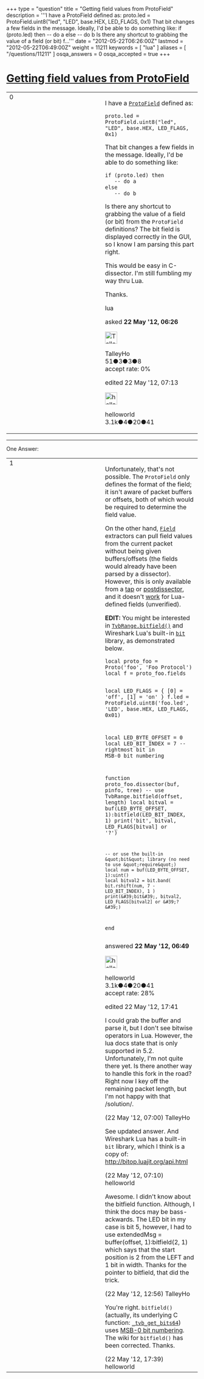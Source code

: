 +++
type = "question"
title = "Getting field values from ProtoField"
description = '''I have a ProtoField defined as: proto.led = ProtoField.uint8(&quot;led&quot;, &quot;LED&quot;, base.HEX, LED_FLAGS, 0x1)  That bit changes a few fields in the message. Ideally, I&#x27;d be able to do something like: if (proto.led) then  -- do a else  -- do b  Is there any shortcut to grabbing the value of a field (or bit) f...'''
date = "2012-05-22T06:26:00Z"
lastmod = "2012-05-22T06:49:00Z"
weight = 11211
keywords = [ "lua" ]
aliases = [ "/questions/11211" ]
osqa_answers = 0
osqa_accepted = true
+++

<div class="headNormal">

# [Getting field values from ProtoField](/questions/11211/getting-field-values-from-protofield)

</div>

<div id="main-body">

<div id="askform">

<table id="question-table" style="width:100%;"><colgroup><col style="width: 50%" /><col style="width: 50%" /></colgroup><tbody><tr class="odd"><td style="width: 30px; vertical-align: top"><div class="vote-buttons"><div id="post-11211-score" class="post-score" title="current number of votes">0</div><div id="favorite-count" class="favorite-count"></div></div></td><td><div id="item-right"><div class="question-body"><p>I have a <a href="http://www.wireshark.org/docs/wsug_html_chunked/lua_module_Proto.html#lua_class_ProtoField"><code>ProtoField</code></a> defined as:</p><pre><code>proto.led = ProtoField.uint8(&quot;led&quot;, &quot;LED&quot;, base.HEX, LED_FLAGS, 0x1)</code></pre><p>That bit changes a few fields in the message. Ideally, I'd be able to do something like:</p><pre><code>if (proto.led) then
   -- do a
else
   -- do b</code></pre><p>Is there any shortcut to grabbing the value of a field (or bit) from the <code>ProtoField</code> definitions? The bit field is displayed correctly in the GUI, so I know I am parsing this part right.</p><p>This would be easy in C-dissector. I'm still fumbling my way thru Lua.<br />
</p><p>Thanks.</p></div><div id="question-tags" class="tags-container tags">lua</div><div id="question-controls" class="post-controls"></div><div class="post-update-info-container"><div class="post-update-info post-update-info-user"><p>asked <strong>22 May '12, 06:26</strong></p><img src="https://secure.gravatar.com/avatar/61dd0a62d62ba6e987ac1f93ad269ebe?s=32&amp;d=identicon&amp;r=g" class="gravatar" width="32" height="32" alt="TalleyHo&#39;s gravatar image" /><p>TalleyHo<br />
<span class="score" title="51 reputation points">51</span><span title="3 badges"><span class="badge1">●</span><span class="badgecount">3</span></span><span title="3 badges"><span class="silver">●</span><span class="badgecount">3</span></span><span title="8 badges"><span class="bronze">●</span><span class="badgecount">8</span></span><br />
<span class="accept_rate" title="Rate of the user&#39;s accepted answers">accept rate:</span> <span title="TalleyHo has no accepted answers">0%</span> </br></p></div><div class="post-update-info post-update-info-edited"><p>edited 22 May '12, 07:13</p><img src="https://secure.gravatar.com/avatar/362ba1008ad9a075d1556d33e97dfed6?s=32&amp;d=identicon&amp;r=g" class="gravatar" width="32" height="32" alt="helloworld&#39;s gravatar image" /><p>helloworld<br />
<span class="score" title="3149 reputation points"><span>3.1k</span></span><span title="4 badges"><span class="badge1">●</span><span class="badgecount">4</span></span><span title="20 badges"><span class="silver">●</span><span class="badgecount">20</span></span><span title="41 badges"><span class="bronze">●</span><span class="badgecount">41</span></span></p></div></div><div id="comments-container-11211" class="comments-container"></div><div id="comment-tools-11211" class="comment-tools"></div><div class="clear"></div><div id="comment-11211-form-container" class="comment-form-container"></div><div class="clear"></div></div></td></tr></tbody></table>

------------------------------------------------------------------------

<div class="tabBar">

<span id="sort-top"></span>

<div class="headQuestions">

One Answer:

</div>

</div>

<span id="11213"></span>

<div id="answer-container-11213" class="answer accepted-answer">

<table style="width:100%;"><colgroup><col style="width: 50%" /><col style="width: 50%" /></colgroup><tbody><tr class="odd"><td style="width: 30px; vertical-align: top"><div class="vote-buttons"><div id="post-11213-score" class="post-score" title="current number of votes">1</div></div></td><td><div class="item-right"><div class="answer-body"><p>Unfortunately, that's not possible. The <code>ProtoField</code> only defines the format of the field; it isn't aware of packet buffers or offsets, both of which would be required to determine the field value.</p><p>On the other hand, <a href="http://www.wireshark.org/docs/wsug_html_chunked/lua_module_Field.html#lua_class_Field"><code>Field</code></a> extractors can pull field values from the current packet without being given buffers/offsets (the fields would already have been parsed by a dissector). However, this is only available from a <a href="http://wiki.wireshark.org/Lua/Taps">tap</a> or <a href="http://wiki.wireshark.org/Lua/Dissectors#postdissectors">postdissector</a>, and it doesn't <a href="https://bugs.wireshark.org/bugzilla/show_bug.cgi?id=3513">work</a> for Lua-defined fields (unverified).</p><p><strong>EDIT:</strong> You might be interested in <a href="http://wiki.wireshark.org/LuaAPI/Tvb#tvbrange:bitfield.28.5Boffset.5D.2C_.5Blength.5D.29"><code>TvbRange.bitfield()</code></a> and Wireshark Lua's built-in <a href="http://bitop.luajit.org/api.html"><code>bit</code></a> library, as demonstrated below.</p><pre><code>local proto_foo = Proto(&#39;foo&#39;, &#39;Foo Protocol&#39;)
local f = proto_foo.fields

local LED_FLAGS = { [0] = &#39;off&#39;, [1] = &#39;on&#39; }
f.led = ProtoField.uint8(&#39;foo.led&#39;, &#39;LED&#39;, base.HEX, LED_FLAGS, 0x01)

local LED_BYTE_OFFSET = 0
local LED_BIT_INDEX = 7 -- rightmost bit in MSB-0 bit numbering

function proto_foo.dissector(buf, pinfo, tree)
    -- use TvbRange.bitfield(offset, length)
    local bitval = buf(LED_BYTE_OFFSET, 1):bitfield(LED_BIT_INDEX, 1)
    print(&#39;bit&#39;, bitval, LED_FLAGS[bitval] or &#39;?&#39;)

    -- or use the built-in &quot;bit&quot; library (no need to use &quot;require&quot;)
    local num = buf(LED_BYTE_OFFSET, 1):uint()
    local bitval2 = bit.band( bit.rshift(num, 7 - LED_BIT_INDEX), 1 )
    print(&#39;bit&#39;, bitval2, LED_FLAGS[bitval2] or &#39;?&#39;)

end</code></pre></div><div class="answer-controls post-controls"></div><div class="post-update-info-container"><div class="post-update-info post-update-info-user"><p>answered <strong>22 May '12, 06:49</strong></p><img src="https://secure.gravatar.com/avatar/362ba1008ad9a075d1556d33e97dfed6?s=32&amp;d=identicon&amp;r=g" class="gravatar" width="32" height="32" alt="helloworld&#39;s gravatar image" /><p>helloworld<br />
<span class="score" title="3149 reputation points"><span>3.1k</span></span><span title="4 badges"><span class="badge1">●</span><span class="badgecount">4</span></span><span title="20 badges"><span class="silver">●</span><span class="badgecount">20</span></span><span title="41 badges"><span class="bronze">●</span><span class="badgecount">41</span></span><br />
<span class="accept_rate" title="Rate of the user&#39;s accepted answers">accept rate:</span> <span title="helloworld has 28 accepted answers">28%</span></p></div><div class="post-update-info post-update-info-edited"><p>edited 22 May '12, 17:41</p></div></div><div id="comments-container-11213" class="comments-container"><span id="11214"></span><div id="comment-11214" class="comment"><div id="post-11214-score" class="comment-score"></div><div class="comment-text"><p>I could grab the buffer and parse it, but I don't see bitwise operators in Lua. However, the lua docs state that is only supported in 5.2. Unfortunately, I'm not quite there yet. Is there another way to handle this fork in the road? Right now I key off the remaining packet length, but I'm not happy with that /solution/.</p></div><div id="comment-11214-info" class="comment-info"><span class="comment-age">(22 May '12, 07:00)</span> TalleyHo</div></div><span id="11215"></span><div id="comment-11215" class="comment"><div id="post-11215-score" class="comment-score"></div><div class="comment-text"><p>See updated answer. And Wireshark Lua has a built-in <code>bit</code> library, which I think is a copy of: <a href="http://bitop.luajit.org/api.html">http://bitop.luajit.org/api.html</a></p></div><div id="comment-11215-info" class="comment-info"><span class="comment-age">(22 May '12, 07:10)</span> helloworld</div></div><span id="11224"></span><div id="comment-11224" class="comment"><div id="post-11224-score" class="comment-score"></div><div class="comment-text"><p>Awesome. I didn't know about the bitfield function. Although, I think the docs may be bass-ackwards. The LED bit in my case is bit 5, however, I had to use extendedMsg = buffer(offset, 1):bitfield(2, 1) which says that the start position is 2 from the LEFT and 1 bit in width. Thanks for the pointer to bitfield, that did the trick.</p></div><div id="comment-11224-info" class="comment-info"><span class="comment-age">(22 May '12, 12:56)</span> TalleyHo</div></div><span id="11229"></span><div id="comment-11229" class="comment"><div id="post-11229-score" class="comment-score"></div><div class="comment-text"><p>You're right. <code>bitfield()</code> (actually, its underlying C function: <a href="http://anonsvn.wireshark.org/viewvc/trunk/epan/tvbuff.c?revision=42638&amp;view=markup#l1777"><code>_tvb_get_bits64</code></a>) uses <a href="http://en.wikipedia.org/wiki/Bit_numbering#MSB_0_bit_numbering">MSB-0 bit numbering</a>. The wiki for <code>bitfield()</code> has been corrected. Thanks.</p></div><div id="comment-11229-info" class="comment-info"><span class="comment-age">(22 May '12, 17:39)</span> helloworld</div></div></div><div id="comment-tools-11213" class="comment-tools"></div><div class="clear"></div><div id="comment-11213-form-container" class="comment-form-container"></div><div class="clear"></div></div></td></tr></tbody></table>

</div>

<div class="paginator-container-left">

</div>

</div>

</div>

